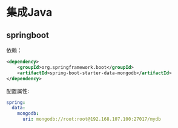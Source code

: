 # 集成Java



## springboot

依赖：

```xml
<dependency>
	<groupId>org.springframework.boot</groupId>
	<artifactId>spring-boot-starter-data-mongodb</artifactId>
</dependency>
```

配置属性:

```yaml
spring:
  data:
    mongodb:
      uri: mongodb://root:root@192.168.107.100:27017/mydb
```


